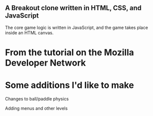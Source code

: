 ## A Breakout clone written in HTML, CSS, and JavaScript

The core game logic is written in JavaScript, and the game takes place inside an HTML canvas.

# From the tutorial on the Mozilla Developer Network

# Some additions I'd like to make

Changes to ball/paddle physics

Adding menus and other levels
